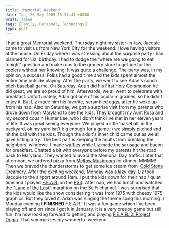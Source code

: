 ```yaml
---
title: 'Memorial Weekend'
date: Tue, 26 May 2009 13:57:43 +0000
draft: false
tags: [Family, Personal, Technology]
type: post
---
```


I had a great Memorial weekend. Thursday night my sister-in-law, Jacquie came to visit us from New York City for the weekend. I love having visitors at the house. On Friday where I was stressing about the surprise party I had planned for Liz' birthday. I had to dodge the 'where are we going to eat tonight' question and make runs to the grocery store to get ice for the coolers without her knowing. It was quite a challenge. The party was, in my opinion, a success. Folks had a good time and the kids spent almost the entire time outside playing. After the party, we went to see Adan's coach pitch baseball game. On Saturday, Adan did his [First Holy Communion](http://en.wikipedia.org/wiki/First_Communion) he did great, we are so proud of him. Afterwards, we all went to celebrate with breakfast. Unfortunately, Adan got one of his ocular migraines, so he didn't enjoy it. But Liz made him his favorite, scrambled eggs, after he woke up from his nap. Also on Saturday, we got a surprise visit from my parents who drove down from Maryland to see the kids. They brought my Aunt Rosa and my second cousin Hunter Lee, who I don't think I've met in her eleven years of life. It was great seeing everyone. We played a little 'baseball' in the backyard, ok my yard isn't big enough for a game :) we simply pitched and hit the ball with the kids. Though the adult's inner child came out as we all gave hitting a try. The best part is keeping the adults from breaking the neighbors' windows. I made [waffles](http://www.foodnetwork.com/recipes/alton-brown/basic-waffle-recipe/index.html) while Liz made the sausage and bacon for breakfast. Chatted a bit with everyone before my parents hit the road back to Maryland. They wanted to avoid the Memorial Day traffic. Later that afternoon, we ordered pizza from [Mellow Mushroom](http://www.mellowmushroom.com/) for dinner. MMMM! Then we braved the thunderstorms to get some ice cream from  [Cold Stone Creamery](http://www.coldstonecreamery.com/). After the exciting weekend, Monday was a lazy day. Liz took Jacquie to the airport around 11am. I put the kids down for their nap / quiet time and I played [F.E.A.R.](http://ps3.ign.com/objects/848/848829.html) on the [PS3](http://www.us.playstation.com/ps3). After nap, we had lunch and watched the ["Land of the Lost"](http://www.imdb.com/title/tt0071005/) marathon on the SciFi channel. I was surprised that the kids would like the show considering it was from 1975 with cheesy 1975 graphics. But they loved it. Adan was singing the theme song this morning :) Monday evening I **FINISHED** F.E.A.R.! It was a fun game which I've been playing off and on since I got it in January. It is a very creepy game but still fun. I'm now looking forward to getting and playing [F.E.A.R. 2: Project Origin](http://ps3.ign.com/objects/812/812588.html). That summarizes my wonderful weekend.